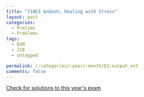 ```yaml
---
title: "J18E3 &ndash; Dealing with Stress"
layout: post
categories:
  - Prelims
  - Problems
tags:
  - E&M
  - J18
  - untagged

permalink: /:categories/:year/:month/E3:output_ext
comments: false
---
```

<object data="2018J3E.pdf" type="application/pdf" width="100%" height="500"></object>
<div class="message"><a href='https://princetonprelim.com/prelim/40/'>Check for solutions to this year's exam</a></div>